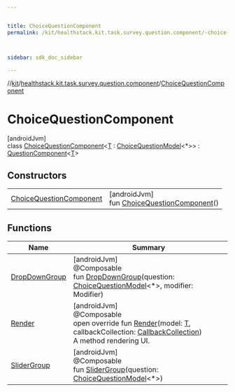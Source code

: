 ```yaml
---


title: ChoiceQuestionComponent
permalink: /kit/healthstack.kit.task.survey.question.component/-choice-question-component/index.html



sidebar: sdk_doc_sidebar

---
```



//[kit](/kit.html)/[healthstack.kit.task.survey.question.component](../index.html)/[ChoiceQuestionComponent](index.html)



# ChoiceQuestionComponent



[androidJvm]\
class [ChoiceQuestionComponent](index.html)&lt;[T](index.html) : [ChoiceQuestionModel](../../healthstack.kit.task.survey.question.model/-choice-question-model/index.html)&lt;*&gt;&gt; : [QuestionComponent](../-question-component/index.html)&lt;[T](index.html)&gt;



## Constructors


| | |
|---|---|
| [ChoiceQuestionComponent](-choice-question-component.html) | [androidJvm]<br>fun [ChoiceQuestionComponent](-choice-question-component.html)() |


## Functions


| Name | Summary |
|---|---|
| [DropDownGroup](-drop-down-group.html) | [androidJvm]<br>@Composable<br>fun [DropDownGroup](-drop-down-group.html)(question: [ChoiceQuestionModel](../../healthstack.kit.task.survey.question.model/-choice-question-model/index.html)&lt;*&gt;, modifier: Modifier) |
| [Render](-render.html) | [androidJvm]<br>@Composable<br>open override fun [Render](-render.html)(model: [T](index.html), callbackCollection: [CallbackCollection](../../healthstack.kit.task.base/-callback-collection/index.html))<br>A method rendering UI. |
| [SliderGroup](-slider-group.html) | [androidJvm]<br>@Composable<br>fun [SliderGroup](-slider-group.html)(question: [ChoiceQuestionModel](../../healthstack.kit.task.survey.question.model/-choice-question-model/index.html)&lt;*&gt;) |




